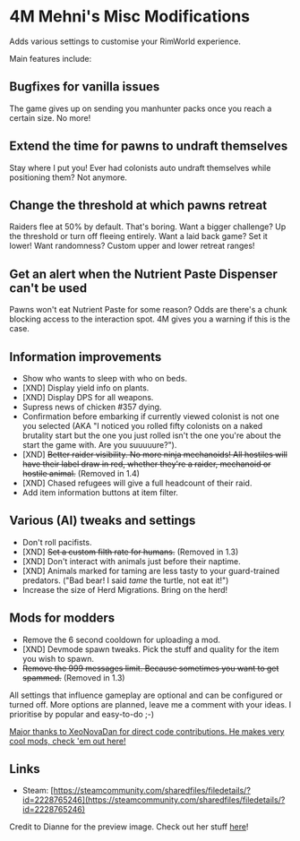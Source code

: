 # 4M Mehni's Misc Modifications

Adds various settings to customise your RimWorld experience.

Main features include:

## Bugfixes for vanilla issues

The game gives up on sending you manhunter packs once you reach a certain size. No more!

## Extend the time for pawns to undraft themselves

Stay where I put you!
Ever had colonists auto undraft themselves while positioning them? Not anymore.

## Change the threshold at which pawns retreat

Raiders flee at 50% by default. That's boring. Want a bigger challenge? Up the threshold or turn off fleeing entirely. Want a laid back game? Set it lower! Want randomness? Custom upper and lower retreat ranges!

## Get an alert when the Nutrient Paste Dispenser can't be used
Pawns won't eat Nutrient Paste for some reason? Odds are there's a chunk blocking access to the interaction spot. 4M gives you a warning if this is the case.

## Information improvements

- Show who wants to sleep with who on beds.
- [XND] Display yield info on plants.
- [XND] Display DPS for all weapons.
- Supress news of chicken #357 dying.
- Confirmation before embarking if currently viewed colonist is not one you selected (AKA "I noticed you rolled fifty colonists on a naked brutality start but the one you just rolled isn't the one you're about the start the game with. Are you suuuuure?").
- [XND] ~~Better raider visibility. No more ninja mechanoids! All hostiles will have their label draw in red, whether they're a raider, mechanoid or hostile animal.~~ (Removed in 1.4)
- [XND] Chased refugees will give a full headcount of their raid.
- Add item information buttons at item filter.

## Various (AI) tweaks and settings

- Don't roll pacifists.
- [XND] ~~Set a custom filth rate for humans.~~ (Removed in 1.3)
- [XND] Don't interact with animals just before their naptime.
- [XND] Animals marked for taming are less tasty to your guard-trained predators. ("Bad bear! I said *tame* the turtle, not eat it!")
- Increase the size of Herd Migrations. Bring on the herd!

## Mods for modders

- Remove the 6 second cooldown for uploading a mod.
- [XND] Devmode spawn tweaks. Pick the stuff and quality for the item you wish to spawn.
- ~~Remove the 999 messages limit. Because sometimes you want to get spammed.~~ (Removed in 1.3)

All settings that influence gameplay are optional and can be configured or turned off. More options are planned, leave me a comment with your ideas. I prioritise by popular and easy-to-do ;-)

[Major thanks to XeoNovaDan for direct code contributions. He makes very cool mods, check 'em out here!](https://steamcommunity.com/profiles/76561198168346339/myworkshopfiles/?appid=294100&p=1&numperpage=30)

## Links

- Steam: [https://steamcommunity.com/sharedfiles/filedetails/?id=2228765246](https://steamcommunity.com/sharedfiles/filedetails/?id=2228765246)

Credit to Dianne for the preview image. Check out her stuff [here](https://steamcommunity.com/id/diannetea/myworkshopfiles/?appid=294100)!